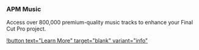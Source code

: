 ### APM Music

Access over 800,000 premium-quality music tracks to enhance your Final Cut Pro project.

[!button text="Learn More" target="blank" variant="info"](https://www.apmmusic.com/sites/default/files/pdf/apm_music_fcp_extension_guide.pdf)